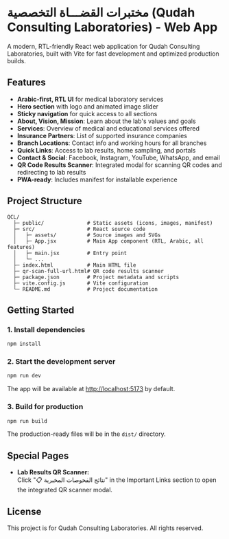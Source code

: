 # مختبرات القضـــاة التخصصية (Qudah Consulting Laboratories) - Web App

A modern, RTL-friendly React web application for Qudah Consulting Laboratories, built with Vite for fast development and optimized production builds.

## Features

- **Arabic-first, RTL UI** for medical laboratory services
- **Hero section** with logo and animated image slider
- **Sticky navigation** for quick access to all sections
- **About, Vision, Mission**: Learn about the lab's values and goals
- **Services**: Overview of medical and educational services offered
- **Insurance Partners**: List of supported insurance companies
- **Branch Locations**: Contact info and working hours for all branches
- **Quick Links**: Access to lab results, home sampling, and portals
- **Contact & Social**: Facebook, Instagram, YouTube, WhatsApp, and email
- **QR Code Results Scanner**: Integrated modal for scanning QR codes and redirecting to lab results
- **PWA-ready**: Includes manifest for installable experience

## Project Structure

```
QCL/
  ├─ public/              # Static assets (icons, images, manifest)
  ├─ src/                 # React source code
  │   ├─ assets/          # Source images and SVGs
  │   ├─ App.jsx          # Main App component (RTL, Arabic, all features)
  │   ├─ main.jsx         # Entry point
  │   └─ ...
  ├─ index.html           # Main HTML file
  ├─ qr-scan-full-url.html# QR code results scanner
  ├─ package.json         # Project metadata and scripts
  ├─ vite.config.js       # Vite configuration
  └─ README.md            # Project documentation
```

## Getting Started

### 1. Install dependencies

```bash
npm install
```

### 2. Start the development server

```bash
npm run dev
```
The app will be available at [http://localhost:5173](http://localhost:5173) by default.

### 3. Build for production

```bash
npm run build
```
The production-ready files will be in the `dist/` directory.

## Special Pages

- **Lab Results QR Scanner:**  
  Click "📋 نتائج الفحوصات المخبرية" in the Important Links section to open the integrated QR scanner modal.

## License

This project is for Qudah Consulting Laboratories. All rights reserved.